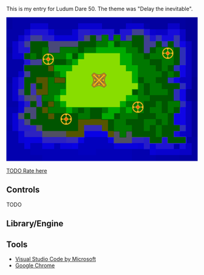 This is my entry for Ludum Dare 50. The theme was "Delay the inevitable".

[![TODO Screenshot of the game.](./screenshots/main.png)](https://rialgar.github.io/LD50/)

[TODO Rate here](https://ldjam.com/events/ludum-dare/)

## Controls

TODO

## Library/Engine


## Tools
- [Visual Studio Code by Microsoft](https://code.visualstudio.com/)
- [Google Chrome](https://www.google.com/chrome/)